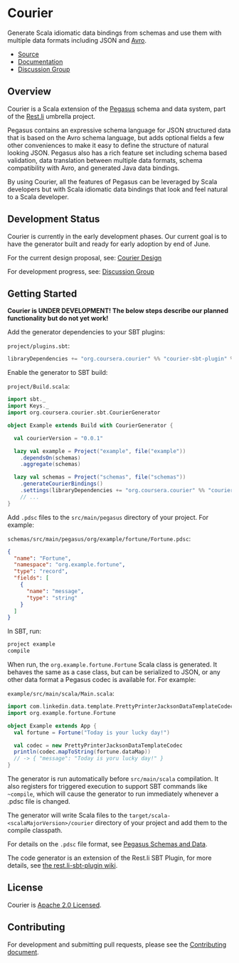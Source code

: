 Courier
=======

Generate Scala idiomatic data bindings from schemas and use them with multiple data formats
including JSON and [Avro](http://avro.apache.org/).

* [Source](http://github.com/coursera/courier)
* [Documentation](https://github.com/coursera/courier/wiki)
* [Discussion Group](https://groups.google.com/d/forum/courier)

Overview
--------

Courier is a Scala extension of the
[Pegasus](https://github.com/linkedin/rest.li/wiki/DATA-Data-Schema-and-Templates) schema and data
system, part of the [Rest.li](http://rest.li) umbrella project.

Pegasus contains an expressive schema language for JSON structured data that is based on the Avro
schema language, but adds optional fields a few other conveniences to make it easy to define the
structure of natural looking JSON. Pegasus also has a rich feature set including schema
based validation, data translation between multiple data formats, schema compatibility with
Avro, and generated Java data bindings.

By using Courier, all the features of Pegasus can be leveraged by Scala developers but with
Scala idiomatic data bindings that look and feel natural to a Scala developer.

Development Status
------------------

Courier is currently in the early development phases. Our current goal is to have the generator
built and ready for early adoption by end of June.

For the current design proposal, see: [Courier Design](https://github.com/webedx-spark/courier/wiki/Design)

For development progress, see: [Discussion Group](https://groups.google.com/d/forum/courier)

Getting Started
---------------

**Courier is UNDER DEVELOPMENT! The below steps describe our planned functionality but do not yet
work!**

Add the generator dependencies to your SBT plugins:

`project/plugins.sbt`:

```scala
libraryDependencies += "org.coursera.courier" %% "courier-sbt-plugin" % "0.0.2"
```

Enable the generator to SBT build:

`project/Build.scala`:

```scala
import sbt._
import Keys._
import org.coursera.courier.sbt.CourierGenerator

object Example extends Build with CourierGenerator {

  val courierVersion = "0.0.1"

  lazy val example = Project("example", file("example"))
    .dependsOn(schemas)
    .aggregate(schemas)

  lazy val schemas = Project("schemas", file("schemas"))
    .generateCourierBindings()
    .settings(libraryDependencies += "org.coursera.courier" %% "courier-runtime" % courierVersion)
    // ...
}
```

Add `.pdsc` files to the `src/main/pegasus` directory of your project. For example:

`schemas/src/main/pegasus/org/example/fortune/Fortune.pdsc`:

```json
{
  "name": "Fortune",
  "namespace": "org.example.fortune",
  "type": "record",
  "fields": [
    {
      "name": "message",
      "type": "string"
    }
  ]
}

```

In SBT, run:

```sh
project example
compile
```

When run, the `org.example.fortune.Fortune` Scala class is generated. It behaves the same as
a case class, but can be serialized to JSON, or any other data format a Pegasus codec is available
for.  For example:

`example/src/main/scala/Main.scala`:

```scala
import com.linkedin.data.template.PrettyPrinterJacksonDataTemplateCodec
import org.example.fortune.Fortune

object Example extends App {
  val fortune = Fortune("Today is your lucky day!")

  val codec = new PrettyPrinterJacksonDataTemplateCodec
  println(codec.mapToString(fortune.dataMap))
  // -> { "message": "Today is yoru lucky day!" }
}
```

The generator is run automatically before `src/main/scala` compilation. It also registers for
triggered execution to support SBT commands like `~compile`, which will cause the generator to
run immediately whenever a .pdsc file is changed.

The generator will write Scala files to the `target/scala-<scalaMajorVersion>/courier` directory of
your project and add them to the compile classpath.

For details on the `.pdsc` file format, see
[Pegasus Schemas and Data](https://github.com/linkedin/rest.li/wiki/DATA-Data-Schema-and-Templates).

The code generator is an extension of the Rest.li SBT Plugin, for more details, see
[the rest.li-sbt-plugin wiki](https://github.com/linkedin/rest.li-sbt-plugin).

License
-------

Courier is [Apache 2.0 Licensed](LICENSE.txt).

Contributing
------------

For development and submitting pull requests, please see the
[Contributing document](CONTRIBUTING.md).

